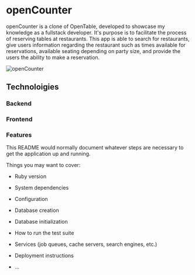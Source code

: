 # openCounter 

openCounter is a clone of OpenTable, developed to showcase my knowledge as a fullstack developer. It's purpose is to facilitate the process of reserving tables at restaurants. This app is able to search for restaurants, give users information regarding the restaurant such as times available for reservations, available seating depending on party size, and provide the users the ability to make a reservation.  


![openCounter](https://open-counter.herokuapp.com)

## Technoloigies
### Backend

### Frontend

### Features



This README would normally document whatever steps are necessary to get the
application up and running.

Things you may want to cover:

* Ruby version

* System dependencies

* Configuration

* Database creation

* Database initialization

* How to run the test suite

* Services (job queues, cache servers, search engines, etc.)

* Deployment instructions

* ...
